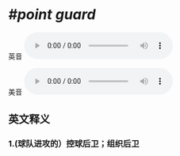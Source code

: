 # ***\#point guard*** 
英音
<audio src="./media/point guard1_AAC.aac" controls="controls"></audio>

美音
<audio src="./media/point guard2_AAC.aac" controls="controls"></audio>



  

英文释义
---
### 1.**(球队进攻的）控球后卫；组织后卫**  


